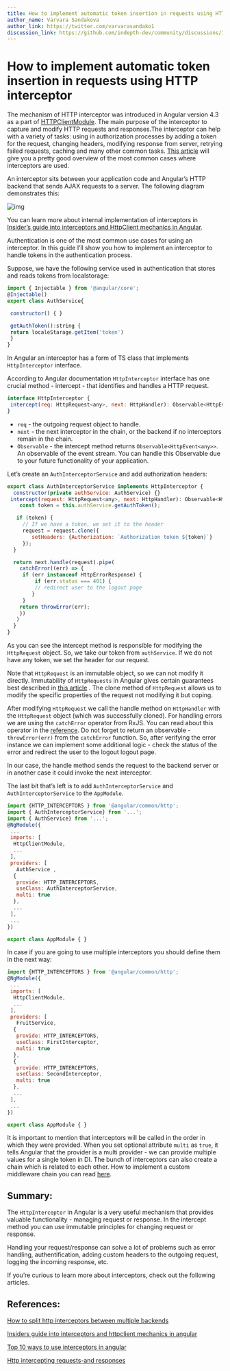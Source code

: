 ```yaml
---
title: How to implement automatic token insertion in requests using HTTP interceptor - Angular Tutorials | indepth.dev
author_name: Varvara Sandakova
author_link: https://twitter.com/varvarasandako1
discussion_link: https://github.com/indepth-dev/community/discussions/146
---
```

# **How to implement automatic token insertion in requests using HTTP interceptor**

The mechanism of HTTP interceptor was introduced in Angular version 4.3 as a part of [HTTPClientModule](https://www.tektutorialshub.com/angular/angular-httpclient/). The main purpose of the interceptor to capture and modify HTTP requests and responses.The interceptor can help with a variety of tasks: using in authorization processes by adding a token for the request, changing headers, modifying response from server, retrying failed requests, caching and many other common tasks. [This article](https://indepth.dev/posts/1051/top-10-ways-to-use-interceptors-in-angular) will give you a pretty good overview of the most common cases where interceptors are used.

An interceptor sits between your application code and Angular’s HTTP backend that sends AJAX requests to a server. The following diagram demonstrates this:

![img](https://lh6.googleusercontent.com/1zFNbLjk9WnHaWYC1L_yfX8F0kdfdhL32az8pnsZJ_Hs1Fr--pFvj29erHinni-U81VLpLZ9eqHkSwVKYxLdS35MqULhFUG23ffaB7hkKIEUZ77WVZgFVwXZl70ShfFAhlR9ijZ5)

You can learn more about internal implementation of interceptors in [Insider’s guide into interceptors and HttpClient mechanics in Angular](https://indepth.dev/posts/1118/insiders-guide-into-interceptors-and-httpclient-mechanics-in-angular). 

Authentication is one of the most common use cases for using an interceptor. In this guide I’ll show you how to implement an interceptor to handle tokens in the authentication process. 

Suppose, we have the following service used in authentication that stores and reads tokens from localstorage:

```javascript
import { Injectable } from '@angular/core';
@Injectable()
export class AuthService{

 constructor() { }

 getAuthToken():string {
 return localeStarage.getItem('token')
 }
}
```

In Angular an interceptor has a form of TS class that implements `HttpInterceptor` interface. 

According to Angular documentation `HttpInterceptor` interface has one crucial method - intercept - that identifies and handles a HTTP request.

```javascript
interface HttpInterceptor {
 intercept(req: HttpRequest<any>, next: HttpHandler): Observable<HttpEvent<any>>
}
```

- `req` - the outgoing request object to handle.
- `next` - the next interceptor in the chain, or the backend if no interceptors remain in the chain.
- `Observable` - the intercept method returns `Observable<HttpEvent<any>>`. An observable of the event stream. You can handle this Observable due to your future functionality of your application.

Let’s create an `AuthInterceptorService` and add authorization headers:

```javascript
export class AuthInterceptorService implements HttpInterceptor {
  constructor(private authService: AuthService) {} 
 intercept(request: HttpRequest<any>, next: HttpHandler): Observable<HttpEvent<any>> {  
    const token = this.authService.getAuthToken();

   if (token) {
     // If we have a token, we set it to the header
     request = request.clone({
        setHeaders: {Authorization: `Authorization token ${token}`}
     });
  }

  return next.handle(request).pipe(
  	catchError((err) => {
   	 if (err instanceof HttpErrorResponse) {
       	 if (err.status === 401) {
       	 // redirect user to the logout page
     	}
 	 }
  	return throwError(err);
	})
   )
  }
}
```

As you can see the intercept method is responsible for modifying the `HttpRequest` object. So, we take our token from `authService`. If we do not have any token, we set the header for our request.

Note that `HttpRequest` is an immutable object, so we can not modify it directly. Immutability of `HttpRequests`  in Angular gives certain guarantees best described in [this article](https://indepth.dev/posts/1381/immutability-importance-in-angular-applications) . The clone method of `HttpRequest` allows us to modify the specific properties of the request not modifying it but coping. 

After modifying `HttpRequest` we call the handle method on `HttpHandler` with the `HttpRequest` object (which was successfully cloned). For handling errors we are using the `catchError` operator from RxJS. You can read about this operator in the [reference](https://indepth.dev/reference/rxjs/operators/catch-error). Do not forget to return an observable - `throwError(err)` from the `catchError` function. So, after verifying the error instance we can implement some additional logic - check the status of the error and redirect the user to the logout logout page.

 In our case, the handle method sends the request to the backend server or in another case it could invoke the next interceptor.

 The last bit that’s left is to add `AuthInterceptorService` and `AuthInterceptorService` to the `AppModule`.

```javascript
import {HTTP_INTERCEPTORS } from '@angular/common/http';
import { AuthInterceptorService} from '...';
import { AuthService} from '...';
@NgModule({
 ...
 imports: [
  HttpClientModule,
  ...
 ],
 providers: [
   AuthService , 
  {
   provide: HTTP_INTERCEPTORS,
   useClass: AuthInterceptorService,
   multi: true
  },
  ...
 ],
 ...
})

export class AppModule { }
```

In case if you are going to use multiple interceptors you should define them in the next way:

```javascript
import {HTTP_INTERCEPTORS } from '@angular/common/http';
@NgModule({
 ...
 imports: [
  HttpClientModule,
  ...
 ],
 providers: [
   FruitService, 
  {
   provide: HTTP_INTERCEPTORS,
   useClass: FirstInterceptor,
   multi: true
  },
  {
   provide: HTTP_INTERCEPTORS,
   useClass: SecondInterceptor,
   multi: true
  },
  ...
 ],
 ...
})

export class AppModule { }
```

It is important to mention that interceptors will be called in the order in which they were provided. When you set optional attribute `multi` as `true`, it tells Angular that the provider is a multi provider - we can provide multiple values for a single token in DI. The bunch of interceptors can also create a chain which is related to each other. How to implement a custom middleware chain you can read [here](https://indepth.dev/posts/1118/insiders-guide-into-interceptors-and-httpclient-mechanics-in-angular#constructing-observable-stream-of-handlers-chain).

## **Summary:**

The `HttpInterceptor` in Angular is a very useful mechanism that provides valuable functionality - managing request or response. In the intercept method you can use immutable principles for changing request or response. 

Handling your request/response can solve a lot of problems such as error handling, authentification, adding custom headers to the outgoing request, logging the incoming response, etc. 

If you’re curious to learn more about interceptors, check out the following articles.

## **References:**

[How to split http interceptors between multiple backends](https://indepth.dev/posts/1455/how-to-split-http-interceptors-between-multiple-backends)

[Insiders guide into interceptors and httpclient mechanics in angular](https://indepth.dev/posts/1118/insiders-guide-into-interceptors-and-httpclient-mechanics-in-angular)

[Top 10 ways to use interceptors in angular](https://indepth.dev/posts/1051/top-10-ways-to-use-interceptors-in-angular)

[Http intercepting requests-and responses](https://angular.io/guide/http#intercepting-requests-and-responses)
